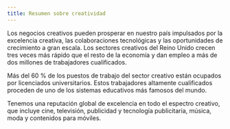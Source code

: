 ```yaml
---
title: Resumen sobre creatividad
---
```


Los negocios creativos pueden prosperar en nuestro país impulsados por la excelencia creativa, las colaboraciones tecnológicas y las oportunidades de crecimiento a gran escala. Los sectores creativos del Reino Unido crecen tres veces más rápido que el resto de la economía y dan empleo a más de dos millones de trabajadores cualificados. 

Más del 60 % de los puestos de trabajo del sector creativo están ocupados por licenciados universitarios. Estos trabajadores altamente cualificados proceden de uno de los sistemas educativos más famosos del mundo.

Tenemos una reputación global de excelencia en todo el espectro creativo, que incluye cine, televisión, publicidad y tecnología publicitaria, música, moda y contenidos para móviles.
